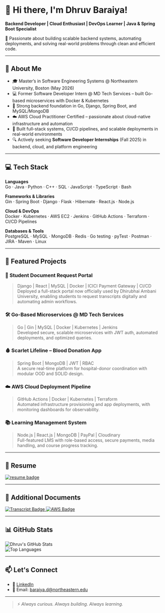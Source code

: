 # 👋 Hi there, I'm Dhruv Baraiya!  
**Backend Developer | Cloud Enthusiast | DevOps Learner | Java & Spring Boot Specialist**

🌱 Passionate about building scalable backend systems, automating deployments, and solving real-world problems through clean and efficient code.

---

## 🚀 About Me

- 🎓 Master’s in Software Engineering Systems @ Northeastern University, Boston (May 2026)
- 💻 Former Software Developer Intern @ MD Tech Services – built Go-based microservices with Docker & Kubernetes
- 🔧 Strong backend foundation in Go, Django, Spring Boot, and MySQL/MongoDB
- ☁️ AWS Cloud Practitioner Certified – passionate about cloud-native infrastructure and automation
- 🚀 Built full-stack systems, CI/CD pipelines, and scalable deployments in real-world environments
- 🔍 Actively seeking **Software Developer Internships** (Fall 2025) in backend, cloud, and platform engineering

---

## 💻 Tech Stack

**Languages**  
Go · Java · Python · C++ · SQL · JavaScript · TypeScript · Bash

**Frameworks & Libraries**  
Gin · Spring Boot · Django · Flask · Hibernate · React.js · Node.js

**Cloud & DevOps**  
Docker · Kubernetes · AWS EC2 · Jenkins · GitHub Actions · Terraform · CI/CD Pipelines

**Databases & Tools**  
PostgreSQL · MySQL · MongoDB · Redis · Go testing · pyTest · Postman · JIRA · Maven · Linux 

---

## 📂 Featured Projects

### 📑 Student Document Request Portal  
> Django | React | MySQL | Docker | ICICI Payment Gateway | CI/CD
Deployed a full-stack portal now officially used by Dhirubhai Ambani University, enabling students to request transcripts digitally and automating admin workflows.

### 🛠️ Go-Based Microservices @ MD Tech Services  
> Go | Gin | MySQL | Docker | Kubernetes | Jenkins  
Developed secure, scalable microservices with JWT auth, automated deployments, and optimized queries.

### 🩸 Scarlet Lifeline – Blood Donation App  
> Spring Boot | MongoDB | JWT | RBAC  
A secure real-time platform for hospital-donor coordination with modular OOD and SOLID design.

### ☁️ AWS Cloud Deployment Pipeline  
> GitHub Actions | Docker | Kubernetes | Terraform  
Automated infrastructure provisioning and app deployments, with monitoring dashboards for observability.

### 📚 Learning Management System  
> Node.js | React.js | MongoDB | PayPal | Cloudinary  
Full-featured LMS with role-based access, secure payments, media handling, and course progress tracking.

---

## 📄 Resume

<a href="./Dhruv_Baraiya_Resume_Go.pdf" download>
  <img src="https://img.shields.io/badge/Resume-PDF-red?style=for-the-badge&logo=adobeacrobatreader" alt="resume badge">
</a>

---
## 📎 Additional Documents

<a href="./Dhruv_Academic_Transcript.pdf" download>
  <img src="https://img.shields.io/badge/Academic%20Transcript-PDF-blue?style=for-the-badge&logo=googledrive" alt="Transcript Badge">
</a>

<a href="./Dhruv_AWS_Certification.pdf" download>
  <img src="https://img.shields.io/badge/AWS%20Certification-PDF-orange?style=for-the-badge&logo=amazonaws" alt="AWS Badge">
</a>

---

## 📊 GitHub Stats

![Dhruv's GitHub Stats](https://github-readme-stats.vercel.app/api?username=dhruvbaraiya27&show_icons=true&theme=default&hide_border=true)  
![Top Languages](https://github-readme-stats.vercel.app/api/top-langs/?username=dhruvbaraiya27&layout=compact&hide_border=true)

---

## 📫 Let's Connect

- 🔗 [LinkedIn](https://www.linkedin.com/in/dhruvbaraiya27/)    
- 📧 Email: baraiya.d@northeastern.edu

---

> ⚡ *Always curious. Always building. Always learning.*

